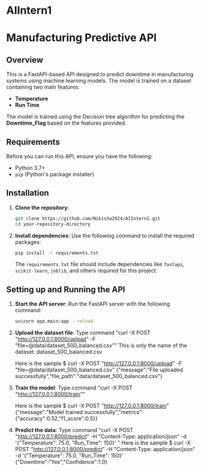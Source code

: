 # AIIntern1
# Manufacturing Predictive API

## Overview
This is a FastAPI-based API designed to predict downtime in manufacturing systems using machine learning models. The model is trained on a dataset containing two main features:
- **Temperature**
- **Run Time**

The model is trained using the Decision tree algorithm for predicting the **Downtime_Flag** based on the features provided.

## Requirements
Before you can run this API, ensure you have the following:
- Python 3.7+
- `pip` (Python's package installer)

## Installation

1. **Clone the repository**:
    ```bash
    git clone https://github.com/Nikisha2024/AIIntern1.git
    cd your-repository-directory
    ```

2. **Install dependencies**:
    Use the following command to install the required packages:
    ```bash
    pip install -r requirements.txt
    ```


   The `requirements.txt` file should include dependencies like `fastapi`, `scikit-learn`, `joblib`, and others required for this project.

## Setting up and Running the API

1. **Start the API server**:
   Run the FastAPI server with the following command:
   ```bash
   uvicorn app.main:app --reload

2. **Upload the dataset file**:
   Type command "curl -X POST "http://127.0.0.1:8000/upload" -F "file=@data/dataset_500_balanced.csv""
   This is only the name of the dataset: dataset_500_balanced.csv

   Here is the sample 
   $  curl -X POST "http://127.0.0.1:8000/upload" -F "file=@data/dataset_500_balanced.csv"
   {"message":"File uploaded successfully","file_path":"data/dataset_500_balanced.csv"}

3. **Train the model**:
   Type command "curl -X POST "http://127.0.0.1:8000/train""

   Here is the sample 
   $ curl -X POST "http://127.0.0.1:8000/train"
   {"message":"Model trained successfully","metrics":{"accuracy":0.52,"f1_score":0.5}}

4. **Predict the data**:
   Type command "curl -X POST "http://127.0.0.1:8000/predict" -H "Content-Type: application/json" -d '{"Temperature": 75.0, "Run_Time": 150}'
"
   Here is the sample 
   $ curl -X POST "http://127.0.0.1:8000/predict" -H "Content-Type: application/json" -d '{"Temperature": 75.0, "Run_Time": 150}'
   {"Downtime":"Yes","Confidence":1.0}
